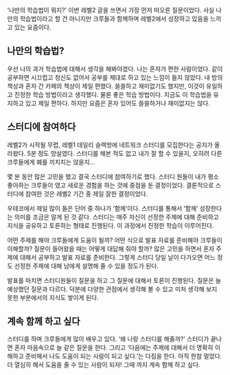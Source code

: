 ‘나만의 학습법이 뭐지?’ 이번 레벨2 글을 쓰면서 가장 먼저 떠오른 질문이었다. 
사실 나만의 학습법이라고 할 건 아니지만 크루들과 함께하며 레벨2에서 성장하고 있음을 느끼고 있는 요즘이다.
## 나만의 학습법?

우선 나의 과거 학습법에 대해서 생각을 해봐야겠다. 나는 혼자가 편한 사람이었다. 같이 공부하면 시끄럽고 정신도 없어서 공부를 제대로 하고 있는 느낌이 들지 않았다. 내 방의 책상과 혼자 간 카페의 책상이 제일 편했다. 
쓸쓸하고 재미없기도 했지만, 이것이 유일하고 진정한 학습 방법이라고 생각했다. 물론 좋은 학습 방법이다. 
지금도 이 학습법을 유지하고 있고 제일 편하다. 하지만 요즘은 혼자 있어도 쓸쓸하거나 재미없지는 않다.

## 스터디에 참여하다

레벨2가 시작될 무렵, 레벨1 데일리 슬렉방에 네트워크 스터디를 모집한다는 공지가 올라왔다. 
5분 정도 망설였다. 스터디를 해본 적도 없고 내가 잘 할 수 있을지, 오히려 다른 크루들에게 폐를 끼치지는 않을지…  

몇 분 동안 많은 고민을 했고 결국 스터디에 참여하기로 했다. 스터디 원들이 내가 평소 좋아하는 크루들이 였고 새로운 경험을 하는 것에 중점을 둔 결정이었다. 
결론적으로 스터디에 참여한 것은 레벨2 기간 중 제일 잘한 결정이었다.  

우테코에서 제일 많이 들은 단어 중 하나가 ‘함께’이다. 스터디를 통해서 ‘함께’ 성장한다는 의미를 조금은 알게 된 것 같다. 
스터디는 매주 자신이 선정한 주제에 대해 준비하고 지식을 공유하고 토론하는 형태로 진행된다. 이 과정에서 진정한 학습이 이루어진다.
  
어떤 주제를 해야 크루들에게 도움이 될까? 어떤 식으로 발표 자료를 준비해야 크루들이 이해할까? 질문이 들어왔을 때는 어떻게 대답해 줘야 할까? 많은 고민을 하면서 혼자 주제에 대해서 공부하고 발표 자료를 준비한다. 
그렇게 스터디 당일 날이 다가오면 어느 정도 선정한 주제에 대해 남에게 설명해 줄 수 있을 정도가 된다.
  
발표를 마치면 스터디원들이 질문을 하고 그 질문에 대해서 토론이 진행된다. 질문은 늘 예상했던 질문과 다르다. 덕분에 다양한 관점에서 생각해 볼 수 있고 미처 생각해 보지 못한 부분에서의 지식도 쌓이게 된다.

## 계속 함께 하고 싶다

스터디를 하며 크루들에게 많이 배우고 있다. ‘왜 나랑 스터디를 해줄까?’ 스터디가 끝나면 혼자 마음속으로 늘 같은 질문을 한다. 
그리고 ‘다음에는 주제에 대해서 더 명확히 이해하고 준비해서 나도 도움이 되는 사람이 되고 싶다.’는 다짐을 한다. 아직 한참 멀었다. 더 열심히 해서 도움을 줄 수 있는 사람이 되자! 그때 까지 계속 함께 하고 싶다. 

